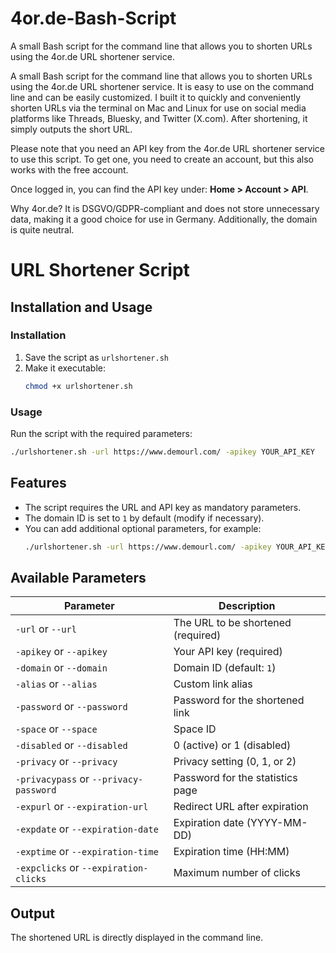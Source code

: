 # 4or.de-Bash-Script
A small Bash script for the command line that allows you to shorten URLs using the 4or.de URL shortener service.

A small Bash script for the command line that allows you to shorten URLs using the 4or.de URL shortener service.
It is easy to use on the command line and can be easily customized. I built it to quickly and conveniently shorten URLs via the terminal on Mac and Linux for use on social media platforms like Threads, Bluesky, and Twitter (X.com). After shortening, it simply outputs the short URL.

Please note that you need an API key from the 4or.de URL shortener service to use this script. To get one, you need to create an account, but this also works with the free account.

Once logged in, you can find the API key under: **Home > Account > API**.

Why 4or.de? It is DSGVO/GDPR-compliant and does not store unnecessary data, making it a good choice for use in Germany. Additionally, the domain is quite neutral.


# URL Shortener Script

## Installation and Usage

### Installation
1. Save the script as `urlshortener.sh`
2. Make it executable:
   ```sh
   chmod +x urlshortener.sh
   ```

### Usage
Run the script with the required parameters:
```sh
./urlshortener.sh -url https://www.demourl.com/ -apikey YOUR_API_KEY
```

## Features
- The script requires the URL and API key as mandatory parameters.
- The domain ID is set to `1` by default (modify if necessary).
- You can add additional optional parameters, for example:
  ```sh
  ./urlshortener.sh -url https://www.demourl.com/ -apikey YOUR_API_KEY -alias mylink -privacy 1 -expdate 2023-12-31
  ```

## Available Parameters
| Parameter            | Description |
|----------------------|-------------|
| `-url` or `--url`   | The URL to be shortened (required) |
| `-apikey` or `--apikey` | Your API key (required) |
| `-domain` or `--domain` | Domain ID (default: `1`) |
| `-alias` or `--alias` | Custom link alias |
| `-password` or `--password` | Password for the shortened link |
| `-space` or `--space` | Space ID |
| `-disabled` or `--disabled` | 0 (active) or 1 (disabled) |
| `-privacy` or `--privacy` | Privacy setting (0, 1, or 2) |
| `-privacypass` or `--privacy-password` | Password for the statistics page |
| `-expurl` or `--expiration-url` | Redirect URL after expiration |
| `-expdate` or `--expiration-date` | Expiration date (YYYY-MM-DD) |
| `-exptime` or `--expiration-time` | Expiration time (HH:MM) |
| `-expclicks` or `--expiration-clicks` | Maximum number of clicks |

## Output
The shortened URL is directly displayed in the command line.

